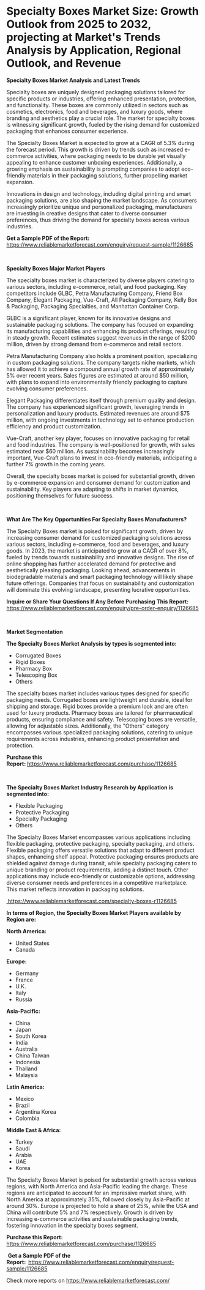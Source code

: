 <p><h1>Specialty Boxes Market Size: Growth Outlook from 2025 to 2032, projecting at Market's Trends Analysis by Application, Regional Outlook, and Revenue</h1></p><p><strong>Specialty Boxes Market Analysis and Latest Trends</strong></p>
<p><p>Specialty boxes are uniquely designed packaging solutions tailored for specific products or industries, offering enhanced presentation, protection, and functionality. These boxes are commonly utilized in sectors such as cosmetics, electronics, food and beverages, and luxury goods, where branding and aesthetics play a crucial role. The market for specialty boxes is witnessing significant growth, fueled by the rising demand for customized packaging that enhances consumer experience.</p><p>The Specialty Boxes Market is expected to grow at a CAGR of 5.3% during the forecast period. This growth is driven by trends such as increased e-commerce activities, where packaging needs to be durable yet visually appealing to enhance customer unboxing experiences. Additionally, a growing emphasis on sustainability is prompting companies to adopt eco-friendly materials in their packaging solutions, further propelling market expansion.</p><p>Innovations in design and technology, including digital printing and smart packaging solutions, are also shaping the market landscape. As consumers increasingly prioritize unique and personalized packaging, manufacturers are investing in creative designs that cater to diverse consumer preferences, thus driving the demand for specialty boxes across various industries.</p></p>
<p><strong>Get a Sample PDF of the Report:&nbsp;</strong> <a href="https://www.reliablemarketforecast.com/enquiry/request-sample/1126685?utm_campaign=2393&utm_medium=2&utm_source=Github&utm_content=ia&utm_term=01042025&utm_id=specialty-boxes">https://www.reliablemarketforecast.com/enquiry/request-sample/1126685</a></p>
<p>&nbsp;</p>
<p><strong>Specialty Boxes Major Market Players</strong></p>
<p><p>The specialty boxes market is characterized by diverse players catering to various sectors, including e-commerce, retail, and food packaging. Key competitors include GLBC, Petra Manufacturing Company, Friend Box Company, Elegant Packaging, Vue-Craft, All Packaging Company, Kelly Box & Packaging, Packaging Specialties, and Manhattan Container Corp.</p><p>GLBC is a significant player, known for its innovative designs and sustainable packaging solutions. The company has focused on expanding its manufacturing capabilities and enhancing its product offerings, resulting in steady growth. Recent estimates suggest revenues in the range of $200 million, driven by strong demand from e-commerce and retail sectors.</p><p>Petra Manufacturing Company also holds a prominent position, specializing in custom packaging solutions. The company targets niche markets, which has allowed it to achieve a compound annual growth rate of approximately 5% over recent years. Sales figures are estimated at around $50 million, with plans to expand into environmentally friendly packaging to capture evolving consumer preferences.</p><p>Elegant Packaging differentiates itself through premium quality and design. The company has experienced significant growth, leveraging trends in personalization and luxury products. Estimated revenues are around $75 million, with ongoing investments in technology set to enhance production efficiency and product customization.</p><p>Vue-Craft, another key player, focuses on innovative packaging for retail and food industries. The company is well-positioned for growth, with sales estimated near $60 million. As sustainability becomes increasingly important, Vue-Craft plans to invest in eco-friendly materials, anticipating a further 7% growth in the coming years.</p><p>Overall, the specialty boxes market is poised for substantial growth, driven by e-commerce expansion and consumer demand for customization and sustainability. Key players are adapting to shifts in market dynamics, positioning themselves for future success.</p></p>
<p>&nbsp;</p>
<p><strong>What Are The Key Opportunities For Specialty Boxes Manufacturers?</strong></p>
<p><p>The Specialty Boxes market is poised for significant growth, driven by increasing consumer demand for customized packaging solutions across various sectors, including e-commerce, food and beverages, and luxury goods. In 2023, the market is anticipated to grow at a CAGR of over 8%, fueled by trends towards sustainability and innovative designs. The rise of online shopping has further accelerated demand for protective and aesthetically pleasing packaging. Looking ahead, advancements in biodegradable materials and smart packaging technology will likely shape future offerings. Companies that focus on sustainability and customization will dominate this evolving landscape, presenting lucrative opportunities.</p></p>
<p><strong>Inquire or Share Your Questions If Any Before Purchasing This Report:</strong> <a href="https://www.reliablemarketforecast.com/enquiry/pre-order-enquiry/1126685?utm_campaign=2393&utm_medium=2&utm_source=Github&utm_content=ia&utm_term=01042025&utm_id=specialty-boxes">https://www.reliablemarketforecast.com/enquiry/pre-order-enquiry/1126685</a></p>
<p>&nbsp;</p>
<p><strong>Market Segmentation</strong></p>
<p><strong>The Specialty Boxes Market Analysis by types is segmented into:</strong></p>
<p><ul><li>Corrugated Boxes</li><li>Rigid Boxes</li><li>Pharmacy Box</li><li>Telescoping Box</li><li>Others</li></ul></p>
<p><p>The specialty boxes market includes various types designed for specific packaging needs. Corrugated boxes are lightweight and durable, ideal for shipping and storage. Rigid boxes provide a premium look and are often used for luxury products. Pharmacy boxes are tailored for pharmaceutical products, ensuring compliance and safety. Telescoping boxes are versatile, allowing for adjustable sizes. Additionally, the "Others" category encompasses various specialized packaging solutions, catering to unique requirements across industries, enhancing product presentation and protection.</p></p>
<p><strong>Purchase this Report:&nbsp;</strong><a href="https://www.reliablemarketforecast.com/purchase/1126685?utm_campaign=2393&utm_medium=2&utm_source=Github&utm_content=ia&utm_term=01042025&utm_id=specialty-boxes">https://www.reliablemarketforecast.com/purchase/1126685</a></p>
<p>&nbsp;</p>
<p><strong>The Specialty Boxes Market Industry Research by Application is segmented into:</strong></p>
<p><ul><li>Flexible Packaging</li><li>Protective Packaging</li><li>Specialty Packaging</li><li>Others</li></ul></p>
<p><p>The Specialty Boxes Market encompasses various applications including flexible packaging, protective packaging, specialty packaging, and others. Flexible packaging offers versatile solutions that adapt to different product shapes, enhancing shelf appeal. Protective packaging ensures products are shielded against damage during transit, while specialty packaging caters to unique branding or product requirements, adding a distinct touch. Other applications may include eco-friendly or customizable options, addressing diverse consumer needs and preferences in a competitive marketplace. This market reflects innovation in packaging solutions.</p></p>
<p><a href="https://www.reliablemarketforecast.com/specialty-boxes-r1126685?utm_campaign=2393&utm_medium=2&utm_source=Github&utm_content=ia&utm_term=01042025&utm_id=specialty-boxes">&nbsp;https://www.reliablemarketforecast.com/specialty-boxes-r1126685</a></p>
<p><strong>In terms of Region, the Specialty Boxes Market Players available by Region are:</strong></p>
<p>
    <p> <strong> North America: </strong>
        <ul>
            <li>United States</li>
            <li>Canada</li>
        </ul>
        </p> 
    <p> <strong> Europe: </strong>
        <ul>
            <li>Germany</li>
            <li>France</li>
            <li>U.K.</li>
            <li>Italy</li>
            <li>Russia</li>
        </ul>
        </p> 
    <p> <strong> Asia-Pacific: </strong>
        <ul>
            <li>China</li>
            <li>Japan</li>
            <li>South Korea</li>
            <li>India</li>
            <li>Australia</li>
            <li>China Taiwan</li>
            <li>Indonesia</li>
            <li>Thailand</li>
            <li>Malaysia</li>
        </ul>
        </p> 
    <p> <strong> Latin America: </strong>
        <ul>
            <li>Mexico</li>
            <li>Brazil</li>
            <li>Argentina Korea</li>
            <li>Colombia</li>
        </ul>
        </p> 
    <p> <strong> Middle East & Africa: </strong>
        <ul>
            <li>Turkey</li>
            <li>Saudi</li>
            <li>Arabia</li>
            <li>UAE</li>
            <li>Korea</li>
        </ul>
    </p>
    </p>
<p><p>The Specialty Boxes Market is poised for substantial growth across various regions, with North America and Asia-Pacific leading the charge. These regions are anticipated to account for an impressive market share, with North America at approximately 35%, followed closely by Asia-Pacific at around 30%. Europe is projected to hold a share of 25%, while the USA and China will contribute 5% and 7% respectively. Growth is driven by increasing e-commerce activities and sustainable packaging trends, fostering innovation in the specialty boxes segment.</p></p>
<p><strong>Purchase this Report: </strong><a href="https://www.reliablemarketforecast.com/purchase/1126685?utm_campaign=2393&utm_medium=2&utm_source=Github&utm_content=ia&utm_term=01042025&utm_id=specialty-boxes">https://www.reliablemarketforecast.com/purchase/1126685</a></p>
<p>&nbsp;<strong>Get a Sample PDF of the Report:&nbsp;&nbsp;</strong><a href="https://www.reliablemarketforecast.com/enquiry/request-sample/1126685?utm_campaign=2393&utm_medium=2&utm_source=Github&utm_content=ia&utm_term=01042025&utm_id=specialty-boxes">https://www.reliablemarketforecast.com/enquiry/request-sample/1126685</a></p>
<p><strong></strong></p>
<p>Check more reports on <a href="https://www.reliablemarketforecast.com/?utm_campaign=2393&utm_medium=2&utm_source=Github&utm_content=ia&utm_term=01042025&utm_id=specialty-boxes">https://www.reliablemarketforecast.com/</a></p>